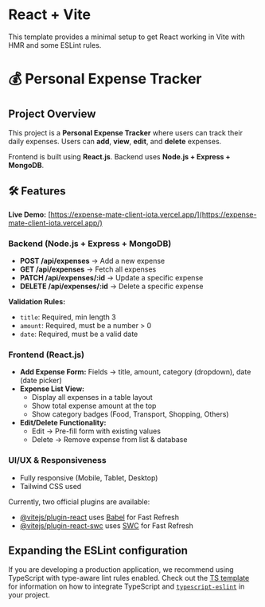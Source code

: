 # React + Vite

This template provides a minimal setup to get React working in Vite with HMR and some ESLint rules.


# 💰 Personal Expense Tracker

## Project Overview
This project is a **Personal Expense Tracker** where users can track their daily expenses. Users can **add**, **view**, **edit**, and **delete** expenses.

Frontend is built using **React.js**. Backend uses **Node.js + Express + MongoDB**.


## 🛠 Features

**Live Demo:** [https://expense-mate-client-iota.vercel.app/](https://expense-mate-client-iota.vercel.app/)

### Backend (Node.js + Express + MongoDB)
- **POST /api/expenses** → Add a new expense  
- **GET /api/expenses** → Fetch all expenses  
- **PATCH /api/expenses/:id** → Update a specific expense  
- **DELETE /api/expenses/:id** → Delete a specific expense  

**Validation Rules:**
- `title`: Required, min length 3  
- `amount`: Required, must be a number > 0  
- `date`: Required, must be a valid date  

### Frontend (React.js)
- **Add Expense Form:** Fields → title, amount, category (dropdown), date (date picker)  
- **Expense List View:**  
  - Display all expenses in a table layout  
  - Show total expense amount at the top  
  - Show category badges (Food, Transport, Shopping, Others)  
- **Edit/Delete Functionality:**  
  - Edit → Pre-fill form with existing values  
  - Delete → Remove expense from list & database  

### UI/UX & Responsiveness
- Fully responsive (Mobile, Tablet, Desktop)  
- Tailwind CSS used 

Currently, two official plugins are available:

- [@vitejs/plugin-react](https://github.com/vitejs/vite-plugin-react/blob/main/packages/plugin-react) uses [Babel](https://babeljs.io/) for Fast Refresh
- [@vitejs/plugin-react-swc](https://github.com/vitejs/vite-plugin-react/blob/main/packages/plugin-react-swc) uses [SWC](https://swc.rs/) for Fast Refresh

## Expanding the ESLint configuration

If you are developing a production application, we recommend using TypeScript with type-aware lint rules enabled. Check out the [TS template](https://github.com/vitejs/vite/tree/main/packages/create-vite/template-react-ts) for information on how to integrate TypeScript and [`typescript-eslint`](https://typescript-eslint.io) in your project.
